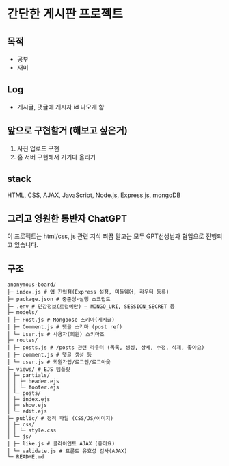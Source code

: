 # 간단한 게시판 프로젝트

## 목적

-   공부
-   재미

## Log

-   게시글, 댓글에 게시자 id 나오게 함

## 앞으로 구현할거 (해보고 싶은거)

1. 사진 업로드 구현
2. 홈 서버 구현해서 거기다 올리기

## stack

HTML, CSS, AJAX, JavaScript, Node.js, Express.js, mongoDB

## 그리고 영원한 동반자 ChatGPT

이 프로젝트는 html/css, js 관련 지식 쬐끔 말고는
모두 GPT선생님과 협업으로 진행되고 있습니다.

## 구조

```
anonymous-board/
├─ index.js # 앱 진입점(Express 설정, 미들웨어, 라우터 등록)
├─ package.json # 중존성·실행 스크립트
├─ .env # 민감정보(로컬에만) — MONGO_URI, SESSION_SECRET 등
├─ models/
│ ├─ Post.js # Mongoose 스키마(게시글)
│ ├─ Comment.js # 댓글 스키마 (post ref)
│ └─ User.js # 사용자(회원) 스키마조
├─ routes/
│ ├─ posts.js # /posts 관련 라우터 (목록, 생성, 상세, 수정, 삭제, 좋아요)
│ ├─ comment.js # 댓글 생성 등
│ └─ user.js # 회원가입/로그인/로그아웃
├─ views/ # EJS 템플릿
│ ├─ partials/
│ │ ├─ header.ejs
│ │ └─ footer.ejs
│ └─ posts/
│ ├─ index.ejs
│ ├─ show.ejs
│ └─ edit.ejs
├─ public/ # 정적 파일 (CSS/JS/이미지)
│ ├─ css/
│ │ └─ style.css
│ └─ js/
│ ├─ like.js # 클라이언트 AJAX (좋아요)
│ └─ validate.js # 프론트 유효성 검사(AJAX)
└─ README.md
```

